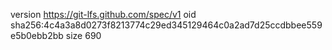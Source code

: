 version https://git-lfs.github.com/spec/v1
oid sha256:4c4a3a8d0273f8213774c29ed345129464c0a2ad7d25ccdbbee559e5b0ebb2bb
size 690
